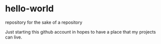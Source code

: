 # hello-world
repository for the sake of a repository

Just starting this github account in hopes to have a place that my projects can live.
